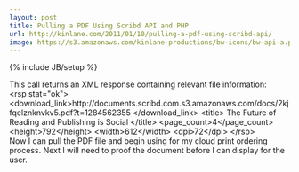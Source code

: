```yaml
---
layout: post
title: Pulling a PDF Using Scribd API and PHP
url: http://kinlane.com/2011/01/10/pulling-a-pdf-using-scribd-api/
image: https://s3.amazonaws.com/kinlane-productions/bw-icons/bw-api-a.png
---
```

{% include JB/setup %}
<div>
     This call returns an XML response containing relevant file information:
</div>
<div>
     &lt;rsp stat="ok"&gt; &lt;download_link&gt;http://documents.scribd.com.s3.amazonaws.com/docs/2kjfqelznknvkv5.pdf?t=1284562355 &lt;/download_link&gt; &lt;title&gt; The Future of Reading and Publishing is Social &lt;/title&gt; &lt;page_count&gt;4&lt;/page_count&gt; &lt;height&gt;792&lt;/height&gt; &lt;width&gt;612&lt;/width&gt; &lt;dpi&gt;72&lt;/dpi&gt; &lt;/rsp&gt;
</div>Now I can pull the PDF file and begin using for my cloud print ordering process. Next I will need to proof the document before I can display for the user.